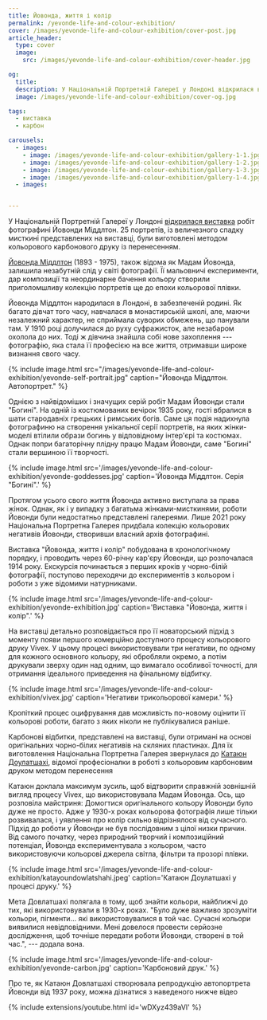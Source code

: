 ```yaml
---
title: Йовонда, життя і колір
permalink: /yevonde-life-and-colour-exhibition/
cover: /images/yevonde-life-and-colour-exhibition/cover-post.jpg
article_header:
  type: cover
  image:
    src: /images/yevonde-life-and-colour-exhibition/cover-header.jpg

og:
  title:
  description: У Національній Портретній Галереї у Лондоні відкрилася виставка робіт фотографині Йовонди Міддлтон.
  image: /images/yevonde-life-and-colour-exhibition/cover-og.jpg

tags:
  - виставка
  - карбон

carousels:
  - images:
    - image: /images/yevonde-life-and-colour-exhibition/gallery-1-1.jpg
    - image: /images/yevonde-life-and-colour-exhibition/gallery-1-2.jpg
    - image: /images/yevonde-life-and-colour-exhibition/gallery-1-3.jpg
    - image: /images/yevonde-life-and-colour-exhibition/gallery-1-4.jpg
  - images:


---
```


У Національній Портретній Галереї у Лондоні [відкрилася виставка](https://www.npg.org.uk/whatson/exhibitions/2023/yevonde-life-and-colour/) робіт фотографині Йовонди Міддлтон. 25 портретів, iз величезного спадку мисткині представлених на виставці, були виготовлені методом кольорового карбонового друку із перенесенням.

<!--more-->

[Йовонда Міддлтон](https://en.wikipedia.org/wiki/Yevonde_Middleton) (1893 - 1975), також відома як Мадам Йовонда, залишила незабутній слід у світі фотографії. Її мальовничі експерименти, дар композиції та неординарне бачення кольору створили приголомшливу колекцію портретів ще до епохи кольорової плівки.

Йовонда Міддлтон народилася в Лондоні, в забезпеченій родині. Як багато дівчат того часу, навчалася в монастирській школі, але, маючи незалежний характер, не сприймала суворих обмежень, що панували там. У 1910 році долучилася до руху суфражисток, але незабаром охолола до них. Тоді ж дівчина знайшла собі нове захоплення&nbsp;--- фотографію, яка стала її професією на все життя, отримавши широке визнання свого часу.

{% include image.html
  src="/images/yevonde-life-and-colour-exhibition/yevonde-self-portrait.jpg"
  caption="Йовонда Міддлтон. Автопортрет."
%}

Однією з найвідоміших і значущих серій робіт Мадам Йовонди стали "Богині". На одній із костюмованих вечірок 1935 року, гості вбралися в шати стародавніх грецьких і римських богів. Саме ця подія надихнула фотографиню на створення унікальної серії портретів, на яких жінки-моделі втілили образи богинь у відповідному інтер'єрі та костюмах. Однак попри багаторічну плідну працю Мадам Йовонди, саме "Богині" стали вершиною її творчості.

{% include image.html
  src='/images/yevonde-life-and-colour-exhibition/yevonde-goddesses.jpg'
  caption='Йовонда Міддлтон. Серія "Богині".'
%}

Протягом усього свого життя Йовонда активно виступала за права жінок. Однак, як і у випадку з багатьма жінками-мисткинями, роботи Йовонди були недостатньо представлені галереями. Лише 2021 року Національна Портретна Галерея придбала колекцію кольорових негативів Йовонди, створивши власний архів фотографині.

Виставка "Йовонда, життя і колір" побудована в хронологічному порядку, і проводить через 60-річну кар'єру Йовонди, що розпочалася 1914 року. Екскурсія починається з перших кроків у чорно-білій фотографії, поступово переходячи до експериментів з кольором і роботи з уже відомими натурниками.

{% include image.html
  src='/images/yevonde-life-and-colour-exhibition/yevonde-exhibition.jpg'
  caption='Виставка "Йовонда, життя і колір".'
%}

На виставці детально розповідається про її новаторський підхід з моменту появи першого комерційно доступного процесу кольорового друку Vivex. У цьому процесі використовували три негативи, по одному для кожного основного кольору, які обробляли окремо, а потім друкували зверху один над одним, що вимагало особливої точності, для отримання ідеального приведення на фінальному відбитку.

{% include image.html
  src='/images/yevonde-life-and-colour-exhibition/vivex.jpg'
  caption='Негативи трикольорової камери.'
%}

Кропіткий процес оцифрування дав можливість по-новому оцінити її кольорові роботи, багато з яких ніколи не публікувалися раніше.

Карбонові відбитки, представлені на виставці, були отримані на основі оригінальних чорно-білих негативів на скляних пластинах. Для їх виготовлення Національна Портретна Галерея звернулася до [Катаюн Доулатшахі](https://katayoundowlatshahi.com/), відомої професіоналки в роботі з кольоровим карбоновим друком методом перенесення

Катаюн доклала максимум зусиль, щоб відтворити справжній зовнішній вигляд процесу Vivex, що використовувала Мадам Йовонда. Ось, що розповіла майстриня: Домогтися оригінального кольору Йовонди було дуже не просто. Адже у 1930-х роках кольорова фотографія лише тільки розвивалася, і уявлення про колір сильно відрізнялося від сучасного. Підхід до роботи у Йовонди не був послідовним з цілої низки причин. Від самого початку, через природний творчий і композиційний потенціал, Йовонда експериментувала з кольором, часто використовуючи кольорові джерела світла, фільтри та прозорі плівки.

{% include image.html
  src='/images/yevonde-life-and-colour-exhibition/katayoundowlatshahi.jpeg'
  caption='Катаюн Доулатшахі у процесі друку.'
%}

Мета Довлатшахі полягала в тому, щоб знайти кольори, найближчі до тих, які використовували в 1930-х роках. "Було дуже важливо зрозуміти кольори, пігменти... які використовувалися в той час. Сучасні кольори виявилися невідповідними. Мені довелося провести серйозне дослідження, щоб точніше передати роботи Йовонди, створені в той час.",&nbsp;--- додала вона.

{% include image.html
  src='/images/yevonde-life-and-colour-exhibition/yevonde-carbon.jpg'
  caption='Карбоновий друк.'
%}

Про те, як Катаюн Довлатшахі створювала репродукцію автопортрета Йовонди від 1937 року, можна дізнатися з наведеного нижче відео

{% include extensions/youtube.html id='wDXyz439aVI' %}
